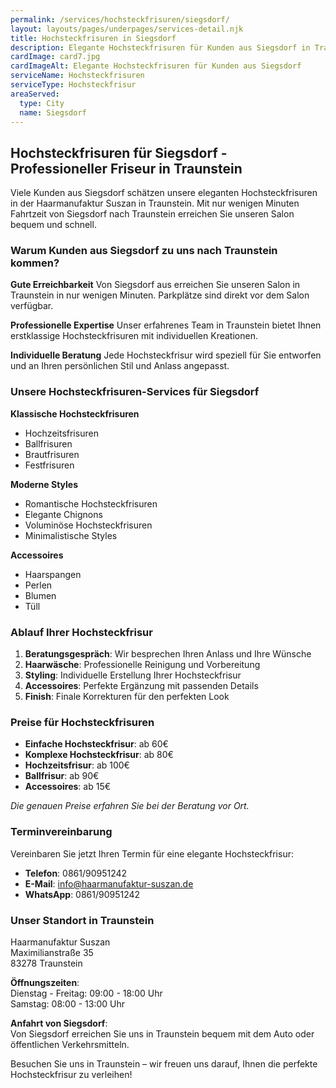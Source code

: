 ```yaml
---
permalink: /services/hochsteckfrisuren/siegsdorf/
layout: layouts/pages/underpages/services-detail.njk
title: Hochsteckfrisuren in Siegsdorf
description: Elegante Hochsteckfrisuren für Kunden aus Siegsdorf in Traunstein. Gute Erreichbarkeit, individuelle Kreationen für Hochzeiten und besondere Anlässe.
cardImage: card7.jpg
cardImageAlt: Elegante Hochsteckfrisuren für Kunden aus Siegsdorf
serviceName: Hochsteckfrisuren
serviceType: Hochsteckfrisur
areaServed:
  type: City
  name: Siegsdorf
---
```


## Hochsteckfrisuren für Siegsdorf - Professioneller Friseur in Traunstein

Viele Kunden aus Siegsdorf schätzen unsere eleganten Hochsteckfrisuren in der Haarmanufaktur Suszan in Traunstein. Mit nur wenigen Minuten Fahrtzeit von Siegsdorf nach Traunstein erreichen Sie unseren Salon bequem und schnell.

### Warum Kunden aus Siegsdorf zu uns nach Traunstein kommen?

**Gute Erreichbarkeit**
Von Siegsdorf aus erreichen Sie unseren Salon in Traunstein in nur wenigen Minuten. Parkplätze sind direkt vor dem Salon verfügbar.

**Professionelle Expertise**
Unser erfahrenes Team in Traunstein bietet Ihnen erstklassige Hochsteckfrisuren mit individuellen Kreationen.

**Individuelle Beratung**
Jede Hochsteckfrisur wird speziell für Sie entworfen und an Ihren persönlichen Stil und Anlass angepasst.

### Unsere Hochsteckfrisuren-Services für Siegsdorf

**Klassische Hochsteckfrisuren**
- Hochzeitsfrisuren
- Ballfrisuren
- Brautfrisuren
- Festfrisuren

**Moderne Styles**
- Romantische Hochsteckfrisuren
- Elegante Chignons
- Voluminöse Hochsteckfrisuren
- Minimalistische Styles

**Accessoires**
- Haarspangen
- Perlen
- Blumen
- Tüll

### Ablauf Ihrer Hochsteckfrisur

1. **Beratungsgespräch**: Wir besprechen Ihren Anlass und Ihre Wünsche
2. **Haarwäsche**: Professionelle Reinigung und Vorbereitung
3. **Styling**: Individuelle Erstellung Ihrer Hochsteckfrisur
4. **Accessoires**: Perfekte Ergänzung mit passenden Details
5. **Finish**: Finale Korrekturen für den perfekten Look

### Preise für Hochsteckfrisuren

- **Einfache Hochsteckfrisur**: ab 60€
- **Komplexe Hochsteckfrisur**: ab 80€
- **Hochzeitsfrisur**: ab 100€
- **Ballfrisur**: ab 90€
- **Accessoires**: ab 15€

*Die genauen Preise erfahren Sie bei der Beratung vor Ort.*

### Terminvereinbarung

Vereinbaren Sie jetzt Ihren Termin für eine elegante Hochsteckfrisur:

- **Telefon**: 0861/90951242
- **E-Mail**: info@haarmanufaktur-suszan.de
- **WhatsApp**: 0861/90951242

### Unser Standort in Traunstein

Haarmanufaktur Suszan  
Maximilianstraße 35  
83278 Traunstein

**Öffnungszeiten**:  
Dienstag - Freitag: 09:00 - 18:00 Uhr  
Samstag: 08:00 - 13:00 Uhr

**Anfahrt von Siegsdorf**:  
Von Siegsdorf erreichen Sie uns in Traunstein bequem mit dem Auto oder öffentlichen Verkehrsmitteln.

Besuchen Sie uns in Traunstein – wir freuen uns darauf, Ihnen die perfekte Hochsteckfrisur zu verleihen! 